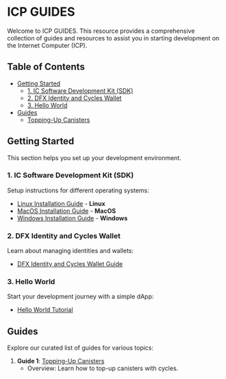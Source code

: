 # ICP GUIDES

Welcome to ICP GUIDES. This resource provides a comprehensive collection of guides and resources to assist you in starting development on the Internet Computer (ICP).

## Table of Contents

- [Getting Started](#getting-started)
  - [1. IC Software Development Kit (SDK)](#1-ic-software-development-kit-sdk)
  - [2. DFX Identity and Cycles Wallet](#2-dfx-identity-and-cycles-wallet)
  - [3. Hello World](#3-hello-world)
- [Guides](#guides)
  - [Topping-Up Canisters](Canisters.md)

## Getting Started

This section helps you set up your development environment.

### 1. IC Software Development Kit (SDK)

Setup instructions for different operating systems:

- [Linux Installation Guide](IC_SDK_Linux.md) - **Linux**
- [MacOS Installation Guide](IC_SDK_MacOS.md) - **MacOS**
- [Windows Installation Guide](IC_SDK_Windows.md) - **Windows**

### 2. DFX Identity and Cycles Wallet

Learn about managing identities and wallets:

- [DFX Identity and Cycles Wallet Guide](DFX_Wallet.md)

### 3. Hello World

Start your development journey with a simple dApp:

- [Hello World Tutorial](Hello_World.md)

## Guides

Explore our curated list of guides for various topics:

1. **Guide 1**: [Topping-Up Canisters](Canisters.md)
   - Overview: Learn how to top-up canisters with cycles.
